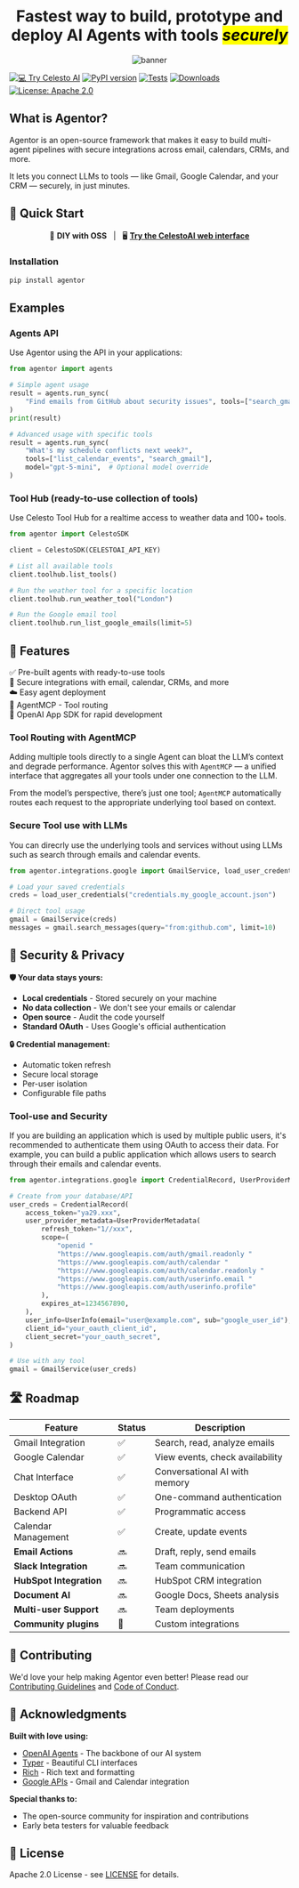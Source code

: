 <div align="center">
  <h1>Fastest way to build, prototype and deploy AI Agents with tools <mark><i>securely</i></mark></h1>
  <img src="https://raw.githubusercontent.com/CelestoAI/agentor/main/assets/celesto.png" alt="banner" />
</div>
</center>

<p align="center">

[![💻 Try Celesto AI](https://img.shields.io/badge/%F0%9F%92%BB_Try_CelestoAI-Click_Here-ff6b2c?style=flat)](https://celesto.ai)
[![PyPI version](https://img.shields.io/pypi/v/agentor.svg?color=brightgreen&label=PyPI&style=flat)](https://pypi.org/project/agentor/)
[![Tests](https://github.com/CelestoAI/agentor/actions/workflows/test.yml/badge.svg)](https://github.com/CelestoAI/agentor/actions/workflows/test.yml)
[![Downloads](https://img.shields.io/pypi/dm/agentor.svg?label=Downloads&color=ff6b2c&style=flat)](https://pypi.org/project/agentor/)
[![License: Apache 2.0](https://img.shields.io/badge/License-Apache_2.0-yellow?style=flat)](https://opensource.org/licenses/Apache-2.0)

</p>

## What is Agentor?

Agentor is an open-source framework that makes it easy to build multi-agent pipelines with secure integrations across email, calendars, CRMs, and more.

It lets you connect LLMs to tools — like Gmail, Google Calendar, and your CRM — securely, in just minutes.

## 🚅 Quick Start

<p align="center">
  🔧 <b>DIY with OSS</b> &nbsp; | &nbsp; 
  🖥️ <a href="https://celesto.ai" target="_blank"><b>Try the CelestoAI web interface</b></a>
</p>

### Installation

```bash
pip install agentor
```

## Examples

### Agents API

Use Agentor using the API in your applications:

```python
from agentor import agents

# Simple agent usage
result = agents.run_sync(
    "Find emails from GitHub about security issues", tools=["search_gmail"], max_turns=3
)
print(result)

# Advanced usage with specific tools
result = agents.run_sync(
    "What's my schedule conflicts next week?",
    tools=["list_calendar_events", "search_gmail"],
    model="gpt-5-mini",  # Optional model override
)
```

### Tool Hub (ready-to-use collection of tools)

Use Celesto Tool Hub for a realtime access to weather data and 100+ tools.

```python
from agentor import CelestoSDK

client = CelestoSDK(CELESTOAI_API_KEY)

# List all available tools
client.toolhub.list_tools()

# Run the weather tool for a specific location
client.toolhub.run_weather_tool("London")

# Run the Google email tool
client.toolhub.run_list_google_emails(limit=5)
```

## 🚀 Features

✅ Pre-built agents with ready-to-use tools\
🔐 Secure integrations with email, calendar, CRMs, and more\
☁️ Easy agent deployment\
🦾 AgentMCP - Tool routing\
🧩 OpenAI App SDK for rapid development

### Tool Routing with AgentMCP

Adding multiple tools directly to a single Agent can bloat the LLM’s context and degrade performance. Agentor solves this with `AgentMCP` — a unified interface that aggregates all your tools under one connection to the LLM.

From the model’s perspective, there’s just one tool; `AgentMCP` automatically routes each request to the appropriate underlying tool based on context.

### Secure Tool use with LLMs

You can direcrly use the underlying tools and services without using LLMs such as search through emails and calendar events.

```python
from agentor.integrations.google import GmailService, load_user_credentials

# Load your saved credentials
creds = load_user_credentials("credentials.my_google_account.json")

# Direct tool usage
gmail = GmailService(creds)
messages = gmail.search_messages(query="from:github.com", limit=10)
```

## 🔐 Security & Privacy

**🛡️ Your data stays yours:**

- **Local credentials** - Stored securely on your machine
- **No data collection** - We don't see your emails or calendar
- **Open source** - Audit the code yourself
- **Standard OAuth** - Uses Google's official authentication

**🔒 Credential management:**

- Automatic token refresh
- Secure local storage
- Per-user isolation
- Configurable file paths

### Tool-use and Security

If you are building an application which is used by multiple public users, it's recommended to authenticate them using OAuth to access their data. For example, you can build a public application which allows users to search through their emails and calendar events.

```python
from agentor.integrations.google import CredentialRecord, UserProviderMetadata, UserInfo

# Create from your database/API
user_creds = CredentialRecord(
    access_token="ya29.xxx",
    user_provider_metadata=UserProviderMetadata(
        refresh_token="1//xxx",
        scope=(
            "openid "
            "https://www.googleapis.com/auth/gmail.readonly "
            "https://www.googleapis.com/auth/calendar "
            "https://www.googleapis.com/auth/calendar.readonly "
            "https://www.googleapis.com/auth/userinfo.email "
            "https://www.googleapis.com/auth/userinfo.profile"
        ),
        expires_at=1234567890,
    ),
    user_info=UserInfo(email="user@example.com", sub="google_user_id"),
    client_id="your_oauth_client_id",
    client_secret="your_oauth_secret",
)

# Use with any tool
gmail = GmailService(user_creds)
```

## 🛣️ Roadmap

| Feature | Status | Description |
|---------|--------|-------------|
| Gmail Integration | ✅ | Search, read, analyze emails |
| Google Calendar | ✅ | View events, check availability |
| Chat Interface | ✅ | Conversational AI with memory |
| Desktop OAuth | ✅ | One-command authentication |
| Backend API | ✅ | Programmatic access |
| Calendar Management | ✅ | Create, update events |
| **Email Actions** | 🔜 | Draft, reply, send emails |
| **Slack Integration** | 🔜 | Team communication |
| **HubSpot Integration** | 🔜 | HubSpot CRM integration |
| **Document AI** | 🔜 | Google Docs, Sheets analysis |
| **Multi-user Support** | 🔜 | Team deployments |
| **Community plugins** | 🔮 | Custom integrations |

## 🤝 Contributing

We'd love your help making Agentor even better! Please read our [Contributing Guidelines](.github/CONTRIBUTING.md) and [Code of Conduct](.github/CODE_OF_CONDUCT.md).

## 🙏 Acknowledgments

**Built with love using:**

- [OpenAI Agents](https://github.com/openai/agents) - The backbone of our AI system
- [Typer](https://typer.tiangolo.com/) - Beautiful CLI interfaces
- [Rich](https://rich.readthedocs.io/) - Rich text and formatting
- [Google APIs](https://developers.google.com/) - Gmail and Calendar integration

**Special thanks to:**

- The open-source community for inspiration and contributions
- Early beta testers for valuable feedback

## 📄 License

Apache 2.0 License - see [LICENSE](LICENSE) for details.
